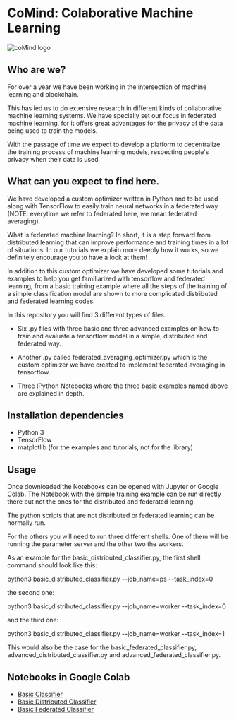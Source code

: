 # CoMind: Colaborative Machine Learning

![coMind logo](https://image.ibb.co/fFZfFK/PErugHrw.png)

## Who are we?

For over a year we have been working in the intersection of machine learning and blockchain.

This has led us to do extensive research in different kinds of collaborative machine learning systems. We have specially set our focus in federated machine learning, for it offers great advantages for the privacy of the data being used to train the models.

With the passage of time we expect to develop a platform to decentralize the training process of machine learning models, respecting people's privacy when their data is used.

## What can you expect to find here.

We have developed a custom optimizer written in Python and to be used along with TensorFlow to easily train neural networks in a federated way (NOTE: everytime we refer to federated here, we mean federated averaging).

What is federated machine learning? In short, it is a step forward from distributed learning that can improve performance and training times in a lot of situations. In our tutorials we explain more deeply how it works, so we definitely encourage you to have a look at them!

In addition to this custom optimizer we have developed some tutorials and examples to help you get familiarized with tensorflow and federated learning, from a basic training example where all the steps of the training of a simple classification model are shown to more complicated distributed and federated learning codes.

In this repository you will find 3 different types of files.

- Six .py files with three basic and three advanced examples on how to train and evaluate a tensorflow model in a simple, distributed and federated way.

- Another .py called federated_averaging_optimizer.py which is the custom optimizer we have created to implement federated averaging in tensorflow.

- Three IPython Notebooks where the three basic examples named above are explained in depth.

## Installation dependencies

- Python 3
- TensorFlow
- matplotlib (for the examples and tutorials, not for the library)

## Usage

Once downloaded the Notebooks can be opened with Jupyter or Google Colab. The Notebook with the simple training example can be run directly there but not the ones for the distributed and federated learning.

The python scripts that are not distributed or federated learning can be normally run.

For the others you will need to run three different shells. One of them will be running the parameter server and the other two the workers.

As an example for the basic_distributed_classifier.py, the first shell command should look like this:

python3 basic_distributed_classifier.py --job_name=ps --task_index=0

the second one:

python3 basic_distributed_classifier.py --job_name=worker --task_index=0

and the third one:

python3 basic_distributed_classifier.py --job_name=worker --task_index=1

This would also be the case for the basic_federated_classifier.py, advanced_distributed_classifier.py and advanced_federated_classifier.py.

## Notebooks in Google Colab

* [Basic Classifier](https://colab.research.google.com/drive/1hJ6UhELZ9sK3eX2_c-MamjxNt4gzgCis)
* [Basic Distributed Classifier](https://colab.research.google.com/drive/1ZsSOD_J9aFRL4xACVUw0lau0Bc9IPD-C)
* [Basic Federated Classifier](https://colab.research.google.com/drive/1zMNAJlqnNSziKYECTWhPyj4HSzg1g8sx)
